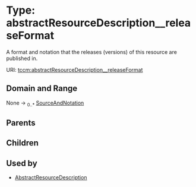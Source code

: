 
# Type: abstractResourceDescription__releaseFormat


A format and notation that the releases (versions) of this resource are published in.

URI: [tccm:abstractResourceDescription__releaseFormat](https://hotecosystem.org/tccm/abstractResourceDescription__releaseFormat)


## Domain and Range

None ->  <sub>0..*</sub> [SourceAndNotation](SourceAndNotation.md)

## Parents


## Children


## Used by

 * [AbstractResourceDescription](AbstractResourceDescription.md)
